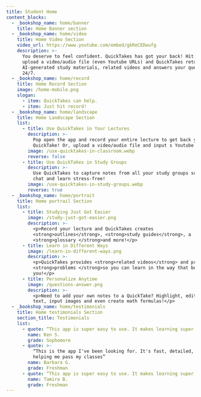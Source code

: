 ```yaml
---
title: Student Home
content_blocks:
  - _bookshop_name: home/banner
    title: Home Banner section
  - _bookshop_name: home/video
    title: Home Video Section
    video_url: https://www.youtube.com/embed/gkReCEDwufg
    description: >-
      You deserve to feel confident. QuickTakes has got your back! Hit record or
      upload a video/audio file (even Youtube URLs) and QuickTakes returns,
      AI-generated study materials, related videos and answers your questions
      24/7.
  - _bookshop_name: home/record
    title: Home Record Section
    image: /home-mobile.png
    slogan:
      - item: QuickTakes can help.
      - item: Just hit record!
  - _bookshop_name: home/landscape
    title: Home Landscape Section
    list:
      - title: Use QuickTakes in Your Lectures
        description: >-
          Pop open the app and record your entire lecture to get back your
          QuickTake! Or, upload a video/audio file and input s Youtube URL.
        image: /use-quicktakes-in-classroom.webp
        reverse: false
      - title: Use QuickTakes in Study Groups
        description: >-
          Use QuickTakes to capture notes from all your study groups so you can
          chat and learn stress-free!
        image: /use-quicktakes-in-study-groups.webp
        reverse: true
  - _bookshop_name: home/portrait
    title: Home portrail Section
    list:
      - title: Studying Just Got Easier
        image: /study-just-got-easier.png
        description: >-
          <p>Record your lecture and QuickTakes creates
          <strong>outlines</strong>, <strong>study guides</strong>, a
          <strong>glossary </strong>and more!</p>
      - title: Learn in Different Ways
        image: /learn-in-different-ways.png
        description: >-
          <p>QuickTakes provides <strong>related videos</strong> and practice
          <strong>problems </strong>so you can learn in the way that best suits
          you!</p>
      - title: Personalize Anytime
        image: /questions-answer.png
        description: >-
          <p>Need to add your own notes to a QuickTake? Highlight, edit or add
          text, input images and even create math formulas!</p>
  - _bookshop_name: home/testimonials
    title: Home testimonials Section
    section_title: Testimonials
    list:
      - quote: “This app is super easy to use. It makes learning super intuitive!”
        name: Ken S.
        grade: Sophomore
      - quote: >-
          “This is the app I've been looking for. It's fast, detailed, and
          helping me pass my classes”
        name: Barbara G.
        grade: Freshman
      - quote: “This app is super easy to use. It makes learning super intuitive!”
        name: Tamira B.
        grade: Freshman
---
```


